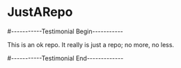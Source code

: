 # JustARepo

#-----------Testimonial Begin-----------

This is an ok repo. It really is just a repo; no more, no less.

#-----------Testimonial End-------------
